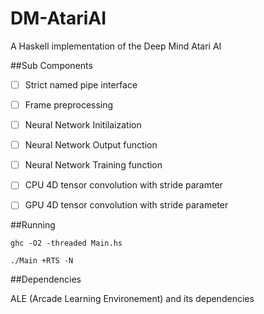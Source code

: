 DM-AtariAI
==========
A Haskell implementation of the Deep Mind Atari AI

##Sub Components

- [ ] Strict named pipe interface
- [ ] Frame preprocessing
- [ ] Neural Network Initilaization
- [ ] Neural Network Output function
- [ ] Neural Network Training function
- [ ] CPU 4D tensor convolution with stride paramter
- [ ] GPU 4D tensor convolution with stride parameter


##Running

```ghc -O2 -threaded Main.hs```

```./Main +RTS -N```

##Dependencies

ALE (Arcade Learning Environement) and its dependencies

